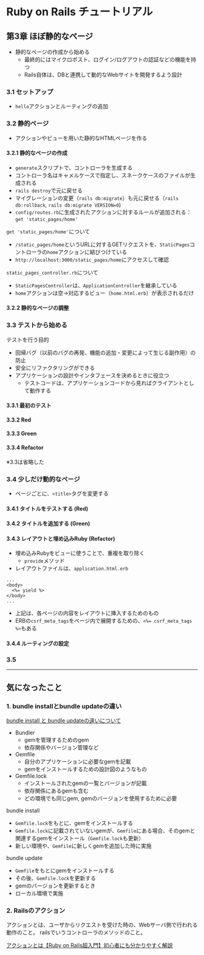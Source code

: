 # Ruby on Rails チュートリアル

## 第3章 ほぼ静的なページ

- 静的なページの作成から始める
  - 最終的にはマイクロポスト、ログイン/ログアウトの認証などの機能を持つ
  - Rails自体は、DBと連携して動的なWebサイトを開発するよう設計

### 3.1 セットアップ

- `hello`アクションとルーティングの追加

### 3.2 静的ページ

- アクションやビューを用いた静的なHTMLページを作る

#### 3.2.1 静的なページの作成

- `generate`スクリプトで、コントローラを生成する
- コントローラ名はキャメルケースで指定し、スネークケースのファイルが生成される
- `rails destroy`で元に戻せる
- マイグレーションの変更（`rails db:migrate`）も元に戻せる（`rails db:rollback`, `rails db:migrate VERSION=0`)
- `config/routes.rb`に生成されたアクションに対するルールが追加される：`get 'static_pages/home'`

`get 'static_pages/home'`について

- `/static_pages/home`というURLに対するGETリクエストを、`StaticPages`コントローラの`home`アクションに結びつけている
- `http://localhost:3000/static_pages/home`にアクセスして確認

`static_pages_controller.rb`について

- `StaticPagesController`は、`ApplicationController`を継承している
- `home`アクションは空→対応するビュー（`home.html.erb`）が表示されるだけ

#### 3.2.2 静的なページの調整

### 3.3 テストから始める

テストを行う目的

- 回帰バグ（以前のバグの再発、機能の追加・変更によって生じる副作用）の防止
- 安全にリファクタリングができる
- アプリケーションの設計やインタフェースを決めるときに役立つ
  - テストコードは、アプリケーションコードから見ればクライアントとして動作する

#### 3.3.1 最初のテスト

#### 3.3.2 Red

#### 3.3.3 Green

#### 3.3.4 Refactor

※3.3は省略した

### 3.4 少しだけ動的なページ

- ページごとに、`<title>`タグを変更する

#### 3.4.1 タイトルをテストする (Red)

#### 3.4.2 タイトルを追加する (Green)

#### 3.4.3 レイアウトと埋め込みRuby (Refactor)

- 埋め込みRubyをビューに使うことで、重複を取り除く
  - `provide`メソッド
- レイアウトファイルは、`application.html.erb`

```erb
...
<body>
  <%= yield %>
</body>
...
```

- 上記は、各ページの内容をレイアウトに挿入するためのもの
- ERBの`csrf_meta_tags`をページ内で展開するための、`<%= csrf_meta_tags %>`もある

#### 3.4.4 ルーティングの設定

### 3.5

---

## 気になったこと

### 1. bundle installとbundle updateの違い

[bundle install と bundle updateの違いについて](https://qiita.com/lasershow/items/1a048d03ddaaba98171e)

- Bundler
  - gemを管理するためのgem
  - 依存関係やバージョン管理など
- Gemfile
  - 自分のアプリケーションに必要なgemを記載
  - gemをインストールするための設計図のようなもの
- Gemfile.lock
  - インストールされたgemの一覧とバージョンが記載
  - 依存関係にあるgemも含む
  - どの環境でも同じgem, gemのバージョンを使用するために必要

bundle install

- `Gemfile.lock`をもとに、gemをインストールする
- `Gemfile.lock`に記載されていないgemが、`Gemfile`にある場合、そのgemと関連するgemをインストール（`Gemfile.lock`も更新）
- 新しい環境や、`Gemfile`に新しくgemを追加した時に実施

bundle update

- `Gemfile`をもとにgemをインストールする
- その後、`Gemfile.lock`を更新する
- gemのバージョンを更新するとき
- ローカル環境で実施

### 2. Railsのアクション

アクションとは、ユーザからリクエストを受けた時の、Webサーバ側で行われる動作のこと。
railsでいうコントローラのメソッドのこと。

[アクションとは【Ruby on Rails超入門】初心者にも分かりやすく解説](https://web.lingual-ninja.com/2018/12/ruby-on-rails-action.html)
